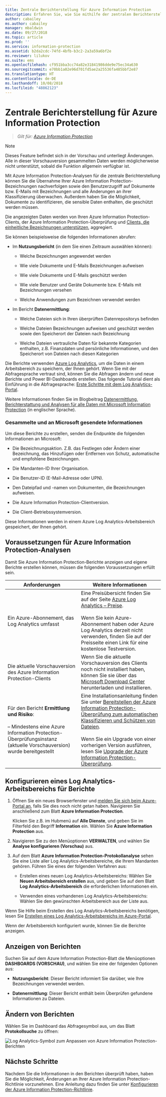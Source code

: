 ```yaml
---
title: Zentrale Berichterstellung für Azure Information Protection
description: Erfahren Sie, wie Sie mithilfe der zentralen Berichterstellung die Übernahme Ihrer Azure Information Protection-Bezeichnungen nachverfolgen und Dateien mit vertraulichen Daten erkennen.
author: cabailey
ms.author: cabailey
manager: mbaldwin
ms.date: 09/27/2018
ms.topic: article
ms.prod: ''
ms.service: information-protection
ms.assetid: b2da2cdc-74fd-4bfb-b3c2-2a3a59a6bf2e
ms.reviewer: lilukov
ms.suite: ems
ms.openlocfilehash: cf951bba3cc74a82e31841986dde9e75ec34a630
ms.sourcegitcommit: e70bb1a02e96d701fd5ae2a25536fa485bbf2e87
ms.translationtype: HT
ms.contentlocale: de-DE
ms.lasthandoff: 10/08/2018
ms.locfileid: "48862123"
---
```

# <a name="central-reporting-for-azure-information-protection"></a>Zentrale Berichterstellung für Azure Information Protection

>*Gilt für: [Azure Information Protection](https://azure.microsoft.com/pricing/details/information-protection)*

> [!NOTE]
> Dieses Feature befindet sich in der Vorschau und unterliegt Änderungen. Alle in dieser Vorschauversion gesammelten Daten werden möglicherweise nicht unterstützt, sobald die Funktion allgemein verfügbar ist.


Mit Azure Information Protection-Analysen für die zentrale Berichterstellung können Sie die Übernahme Ihrer Azure Information Protection-Bezeichnungen nachverfolgen sowie den Benutzerzugriff auf Dokumente bzw. E-Mails mit Bezeichnungen und alle Änderungen an ihrer Klassifizierung überwachen. Außerdem haben Sie die Möglichkeit, Dokumente zu identifizieren, die sensible Daten enthalten, die geschützt werden müssen.

Die angezeigten Daten werden von Ihren Azure Information Protection-Clients, der Azure Information Protection-Überprüfung und [Clients, die einheitliche Bezeichnungen unterstützen](configure-policy-migrate-labels.md#clients-that-support-unified-labeling), aggregiert.

Sie können beispielsweise die folgenden Informationen abrufen:

- Im **Nutzungsbericht** (in dem Sie einen Zeitraum auswählen können):
    
    - Welche Bezeichnungen angewendet werden
    
    - Wie viele Dokumente und E-Mails Bezeichnungen aufweisen
    
    - Wie viele Dokumente und E-Mails geschützt werden
    
    - Wie viele Benutzer und Geräte Dokumente bzw. E-Mails mit Bezeichnungen versehen
    
    - Welche Anwendungen zum Bezeichnen verwendet werden

- Im Bericht **Datenermittlung**:

    - Welche Dateien sich in Ihren überprüften Datenrepositorys befinden
    
    - Welche Dateien Bezeichnungen aufweisen und geschützt werden sowie den Speicherort der Dateien nach Bezeichnung
    
    - Welche Dateien vertrauliche Daten für bekannte Kategorien enthalten, z.B. Finanzdaten und persönliche Informationen, und den Speicherort von Dateien nach diesen Kategorien
    
Die Berichte verwenden [Azure Log Analytics](/azure/log-analytics/log-analytics-overview), um die Daten in einem Arbeitsbereich zu speichern, der Ihnen gehört. Wenn Sie mit der Abfragesprache vertraut sind, können Sie die Abfragen ändern und neue Berichte und Power BI-Dashboards erstellen. Das folgende Tutorial dient als Einführung in die Abfragesprache: [Erste Schritte mit dem Log Analytics-Portal](https://docs.loganalytics.io/docs/Learn/Getting-Started/Getting-started-with-the-Analytics-portal). 

Weitere Informationen finden Sie im Blogbeitrag [Datenermittlung, Berichterstattung und Analysen für alle Daten mit Microsoft Information Protection](https://techcommunity.microsoft.com/t5/Azure-Information-Protection/Data-discovery-reporting-and-analytics-for-all-your-data-with/ba-p/253854) (in englischer Sprache).

### <a name="information-collected-and-sent-to-microsoft"></a>Gesammelte und an Microsoft gesendete Informationen

Um diese Berichte zu erstellen, senden die Endpunkte die folgenden Informationen an Microsoft:

- Die Bezeichnungsaktion. Z.B. das Festlegen oder Ändern einer Bezeichnung, das Hinzufügen oder Entfernen von Schutz, automatische und empfohlene Bezeichnungen.

- Die Mandanten-ID Ihrer Organisation.

- Die Benutzer-ID (E-Mail-Adresse oder UPN).

- Den Dateipfad und -namen von Dokumenten, die Bezeichnungen aufweisen.

- Die Azure Information Protection-Clientversion.

- Die Client-Betriebssystemversion.

Diese Informationen werden in einem Azure Log Analytics-Arbeitsbereich gespeichert, der Ihnen gehört.

## <a name="prerequisites-for-azure-information-protection-analytics"></a>Voraussetzungen für Azure Information Protection-Analysen
Damit Sie Azure Information Protection-Berichte anzeigen und eigene Berichte erstellen können, müssen die folgenden Voraussetzungen erfüllt sein.

|Anforderungen|Weitere Informationen|
|---------------|--------------------|
|Ein Azure-Abonnement, das Log Analytics umfasst|Eine Preisübersicht finden Sie auf der Seite [Azure Log Analytics – Preise](https://azure.microsoft.com/pricing/details/log-analytics).<br /><br />Wenn Sie kein Azure-Abonnement haben oder Azure Log Analytics derzeit nicht verwenden, finden Sie auf der Preisseite einen Link für eine kostenlose Testversion.|
|Die aktuelle Vorschauversion des Azure Information Protection-Clients|Wenn Sie die aktuelle Vorschauversion des Clients noch nicht installiert haben, können Sie sie über das [Microsoft Download Center](https://www.microsoft.com/en-us/download/details.aspx?id=53018) herunterladen und installieren.|
|Für den Bericht **Ermittlung und Risiko**: <br /><br />– Mindestens eine Azure Information Protection-Überprüfungsinstanz (aktuelle Vorschauversion) wurde bereitgestellt|Eine Installationsanleitung finden Sie unter [Bereitstellen der Azure Information Protection-Überprüfung zum automatischen Klassifizieren und Schützen von Dateien](deploy-aip-scanner.md). <br /><br />Wenn Sie ein Upgrade von einer vorherigen Version ausführen, lesen Sie [Upgrade der Azure Information Protection-Überprüfung](./rms-client/client-admin-guide.md#upgrading-the-azure-information-protection-scanner).|


## <a name="configure-a-log-analytics-workspace-for-the-reports"></a>Konfigurieren eines Log Analytics-Arbeitsbereichs für Berichte

1. Öffnen Sie ein neues Browserfenster und [melden Sie sich beim Azure-Portal an](configure-policy.md#signing-in-to-the-azure-portal), falls Sie dies noch nicht getan haben. Navigieren Sie anschließend zum Blatt **Azure Information Protection**. 
    
    Klicken Sie z.B. im Hubmenü auf **Alle Dienste**, und geben Sie im Filterfeld den Begriff **Information** ein. Wählen Sie **Azure Information Protection** aus.
    
2. Navigieren Sie zu den Menüoptionen **VERWALTEN**, und wählen Sie **Analyse konfigurieren (Vorschau)** aus.

3. Auf dem Blatt **Azure Information Protection-Protokollanalyse** sehen Sie eine Liste aller Log Analytics-Arbeitsbereiche, die Ihrem Mandanten gehören. Führen Sie eines der folgenden Verfahren aus:
    
    - Erstellen eines neuen Log Analytics-Arbeitsbereichs: Wählen Sie **Neuen Arbeitsbereich erstellen** aus, und geben Sie auf dem Blatt **Log Analytics-Arbeitsbereich** die erforderlichen Informationen ein.
    
    - Verwenden eines vorhandenen Log Analytics-Arbeitsbereichs: Wählen Sie den gewünschten Arbeitsbereich aus der Liste aus.

Wenn Sie Hilfe beim Erstellen des Log Analytics-Arbeitsbereichs benötigen, lesen Sie [Erstellen eines Log Analytics-Arbeitsbereichs im Azure-Portal](https://docs.microsoft.com/azure/log-analytics/log-analytics-quick-create-workspace).

Wenn der Arbeitsbereich konfiguriert wurde, können Sie die Berichte anzeigen.

## <a name="how-to-view-the-reports"></a>Anzeigen von Berichten

Suchen Sie auf dem Azure Information Protection-Blatt die Menüoptionen **DASHBOARDS (VORSCHAU)**, und wählen Sie eine der folgenden Optionen aus:

- **Nutzungsbericht**: Dieser Bericht informiert Sie darüber, wie Ihre Bezeichnungen verwendet werden. 

- **Datenermittlung**: Dieser Bericht enthält beim Überprüfen gefundene Informationen zu Dateien.

## <a name="how-to-modify-the-reports"></a>Ändern von Berichten

Wählen Sie im Dashboard das Abfragesymbol aus, um das Blatt **Protokollsuche** zu öffnen: 

![Log Analytics-Symbol zum Anpassen von Azure Information Protection-Berichten](./media/log-analytics-icon.png)


## <a name="next-steps"></a>Nächste Schritte
Nachdem Sie die Informationen in den Berichten überprüft haben, haben Sie die Möglichkeit, Änderungen an Ihrer Azure Information Protection-Richtlinie vorzunehmen. Eine Anleitung dazu finden Sie unter [Konfigurieren der Azure Information Protection-Richtlinie](configure-policy.md).